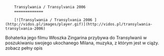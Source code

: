 
        Transylwania / Transylvania 2006 
        =============
        
        [![Transylwania / Transylvania 2006 ](http://vidos.pl/images/player.gif)](http://vidos.pl/transylwania-transylvania-2006)
        
        
 Bohaterka jego filmu Włoszka Zingarina przybywa do Transylwanii w poszukiwaniu swojego ukochanego Milana, muzyka, z którym jest w ciąży. zobacz pełny opis
    